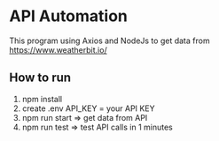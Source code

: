 # API Automation

This program using Axios and NodeJs to get data from https://www.weatherbit.io/

## How to run

1. npm install
2. create .env API_KEY = your API KEY
3. npm run start => get data from API
4. npm run test => test API calls in 1 minutes
